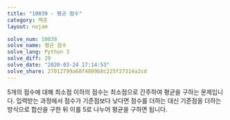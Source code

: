 ```yaml
---
title: "10039 - 평균 점수"
category: 백준
layout: nojam

solve_num: 10039
solve_name: 평균 점수
solve_lang: Python 3
solve_diff: 29
solve_date: "2020-03-24 17:14:53"
solve_share: 27012799a68f4889b8c225f27314a2cd
---
```


5개의 점수에 대해 최소점 이하의 점수는 최소점으로 간주하여 평균을 구하는 문제입니다. 입력받는 과정에서 점수가 기준점보다 낮다면 점수를 더하는 대신 기준점을 더하는 방식으로 합산을 구한 뒤 이를 5로 나누어 평균을 구하면 됩니다.
